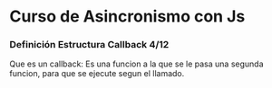 # Curso de Asincronismo con Js


### Definición Estructura Callback 4/12
Que es un callback: Es una funcion a la que se le pasa una segunda funcion, para que se ejecute segun el llamado.
